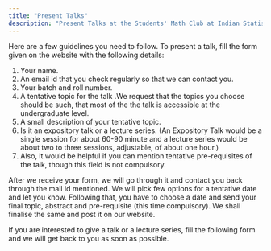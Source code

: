 ```yaml
---
title: "Present Talks"
description: "Present Talks at the Students' Math Club at Indian Statistical Institute, Kolkata."
---
```


Here are a few guidelines you need to follow. To present a talk, fill the form given on the website with the following details:

1. Your name.
2. An email id that you check regularly so that we can contact you.
3. Your batch and roll number.
4. A tentative topic for the talk .We request that the topics you choose should be such, that most of the the talk is accessible at the undergraduate level.
5. A small description of your tentative topic.
6. Is it an expository talk or a lecture series. (An Expository Talk would be a single session for about 60-90 minute and a lecture series would be about two to three sessions, adjustable, of about one hour.)
7. Also, it would be helpful if you can mention tentative pre-requisites of the talk, though this field is not compulsory.

After we receive your form, we will go through it and contact you back through the mail id mentioned. We will pick few options for a tentative date and let you know. Following that, you have to choose a date and send your final topic, abstract and pre-requisite (this time compulsory). We shall finalise the same and post it on our website.

If you are interested to give a talk or a lecture series, fill the following form and we will get back to you as soon as possible.
